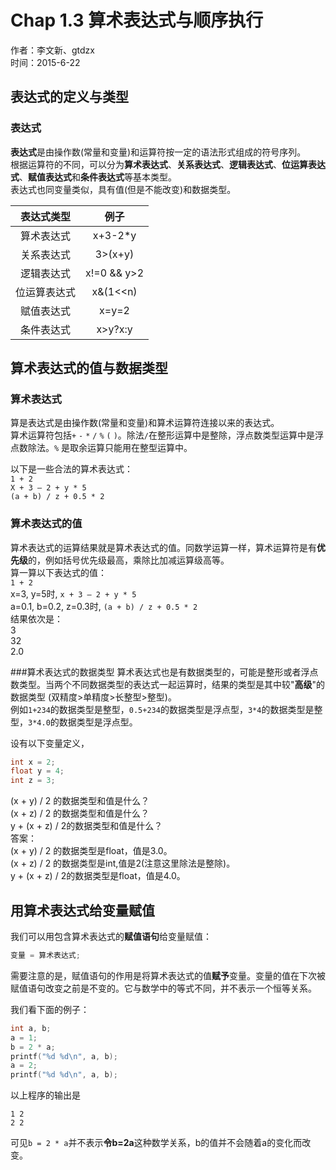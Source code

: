 Chap 1.3 算术表达式与顺序执行
==================
作者：李文新、gtdzx  
时间：2015-6-22  

表达式的定义与类型
-----------------
### 表达式
**表达式**是由操作数(常量和变量)和运算符按一定的语法形式组成的符号序列。  
根据运算符的不同，可以分为**算术表达式**、**关系表达式**、**逻辑表达式**、**位运算表达式**、**赋值表达式**和**条件表达式**等基本类型。  
表达式也同变量类似，具有值(但是不能改变)和数据类型。  

|表达式类型    |例子|
|:-------:|:--------:|
|算术表达式|x+3-2*y|
|关系表达式|3>(x+y)|
|逻辑表达式|x!=0 && y>2|
|位运算表达式|x&(1<<n)|
|赋值表达式|x=y=2|
|条件表达式|x>y?x:y|

算术表达式的值与数据类型
------------------------
### 算术表达式
算是表达式是由操作数(常量和变量)和算术运算符连接以来的表达式。  
算术运算符包括```+``` ```-``` ```*``` ```/``` ```%``` ```(``` ```)```。除法```/```在整形运算中是整除，浮点数类型运算中是浮点数除法。```%``` 是取余运算只能用在整型运算中。

以下是一些合法的算术表达式：  
```1 + 2```  
```X + 3 – 2 + y * 5```  
```(a + b) / z + 0.5 * 2```  

### 算术表达式的值
算术表达式的运算结果就是算术表达式的值。同数学运算一样，算术运算符是有**优先级**的，例如括号优先级最高，乘除比加减运算级高等。  
算一算以下表达式的值：  
```1 + 2```  
x=3, y=5时,  ```x + 3 – 2 + y * 5```  
a=0.1, b=0.2, z=0.3时, ```(a + b) / z + 0.5 * 2```  
结果依次是：  
3  
32  
2.0  

###算术表达式的数据类型
算术表达式也是有数据类型的，可能是整形或者浮点数类型。当两个不同数据类型的表达式一起运算时，结果的类型是其中较"**高级**"的数据类型 (双精度>单精度>长整型>整型)。  
例如```1+234```的数据类型是整型，```0.5+234```的数据类型是浮点型，```3*4```的数据类型是整型，```3*4.0```的数据类型是浮点型。  

设有以下变量定义，
```cpp
int x = 2;
float y = 4;
int z = 3;
```
(x + y) / 2 的数据类型和值是什么？  
(x + z) / 2 的数据类型和值是什么？  
y + (x + z) / 2的数据类型和值是什么？  
答案：  
(x + y) / 2 的数据类型是float，值是3.0。  
(x + z) / 2 的数据类型是int,值是2(注意这里除法是整除)。  
y + (x + z) / 2的数据类型是float，值是4.0。  

用算术表达式给变量赋值
----------------------
我们可以用包含算术表达式的**赋值语句**给变量赋值：
```cpp
变量 = 算术表达式;
```

需要注意的是，赋值语句的作用是将算术表达式的值**赋予**变量。变量的值在下次被赋值语句改变之前是不变的。它与数学中的等式不同，并不表示一个恒等关系。  

我们看下面的例子：
```cpp
int a, b;
a = 1;
b = 2 * a;
printf("%d %d\n", a, b);
a = 2;
printf("%d %d\n", a, b);
```
以上程序的输出是
```
1 2
2 2
```
可见```b = 2 * a```并不表示**令b=2a**这种数学关系，b的值并不会随着a的变化而改变。  


